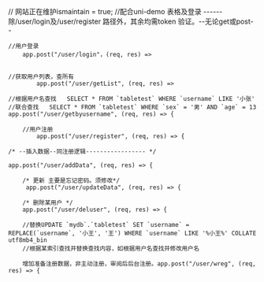 // 网站正在维护ismaintain = true;
//配合uni-demo 表格及登录
------除/user/login及/user/register 路径外，其余均需token 验证。--无论get或post--

	//用户登录
		app.post("/user/login"，(req, res) =>
		
	
	//获取用户列表，查所有
			app.post("/user/getList", (req, res) =>
			
	//根据用户名查找	SELECT * FROM `tabletest` WHERE `username` LIKE '小张'
	//联合查找   SELECT * FROM `tabletest` WHERE `sex` = '男' AND `age` = 13
	app.post("/user/getbyusername", (req, res) => {
		
		//用户注册
			app.post("/user/register", (req, res) => {
				
	/* --插入数据--同注册逻辑----------------- */
	
	app.post("/user/addData", (req, res) => {
		
		/* 更新 主要是忘记密码。须修改*/
		 app.post("/user/updateData", (req, res) => {
			 
		/* 删除某用户 */
		app.post("/user/deluser", (req, res) => {	 
			
		//替换UPDATE `mydb`.`tabletest` SET `username` = REPLACE(`username`, '小王', '王') WHERE `username` LIKE '%小王%' COLLATE utf8mb4_bin
		//根据某索引查找并替换查找内容，如根据用户名查找并修改用户名	
		
		增加准备注册数据，非主动注册，审阅后后台注册。app.post("/user/wreg", (req, res) => {
